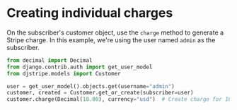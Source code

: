 # Creating individual charges

On the subscriber's customer object, use the `charge` method to generate a
Stripe charge. In this example, we're using the user named `admin` as the
subscriber.

```py
from decimal import Decimal
from django.contrib.auth import get_user_model
from djstripe.models import Customer

user = get_user_model().objects.get(username="admin")
customer, created = Customer.get_or_create(subscriber=user)
customer.charge(Decimal(10.00), currency="usd")  # Create charge for 10.00 USD
```
